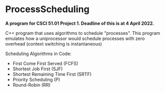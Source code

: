 # ProcessScheduling
**A program for CSCI 51.01 Project 1. Deadline of this is at 4 April 2022.**

C++ program that uses algorithms to schedule "processes". This program emulates how a uniprocessor would schedule processes with zero overhead (context switching is instantaneous)

Scheduling Algorithms in Code:

- First Come First Served (FCFS)
- Shortest Job First (SJF)
- Shortest Remaining Time First (SRTF)
- Priority Scheduling (P)
- Round-Robin (RR)
